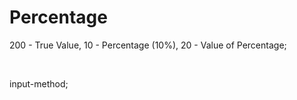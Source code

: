 # Percentage

200 - True Value,
10 - Percentage (10%),
20 - Value of Percentage;

<br>

input-method;
